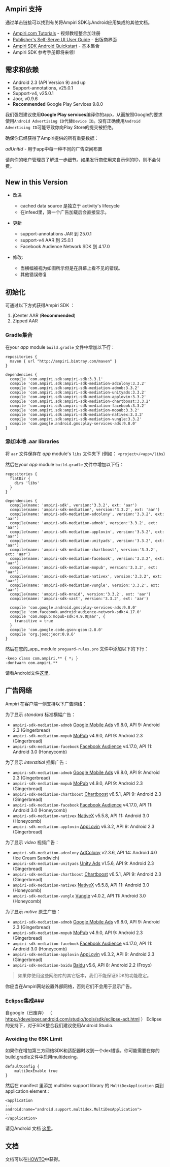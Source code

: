 ## Ampiri 支持

通过单击链接可以找到有关将Ampiri SDK与Android应用集成的其他文档。

- [Ampiri.com Tutorials](http://www.ampiri.com/tutorials/) - 视频教程整合加注册
- [Publisher's Self-Serve UI User Guide](https://ampiri.zendesk.com/hc/en-us/articles/213857245-Publisher-s-Self-Serve-UI-User-Guide) - 出版商界面
- [Ampiri SDK Android Quickstart](https://ampiri.zendesk.com/hc/en-us/articles/213431769-Ampiri-SDK-Android-Quickstart) - 基本集合
- Ampiri SDK 参考手册即将来领!


## 需求和依赖 ##

* Android 2.3 (API Version 9) and up
* Support-annotations, v25.0.1
* Support-v4, v25.0.1
* Joor, v0.9.6
* **Recommended** Google Play Services 9.8.0

我们强烈建议使用**Google Play services**编译你的app，从而按照Google的要求使用`Android Advertising ID`代替`Device ID`。没有正确使用`Android Advertising ID`可能导致你向Play Store的提交被拒绝。

确保你已经获得了Ampiri提供的所有重要数据：

*adUnitId* -  用于app中每一种不同的广告空间布置

请向你的帐户管理员了解进一步细节。如果发行商使用来自示例的ID，则不会付费。

## New in this Version
- 改进
    - cached data source 是独立于 activity's lifecycle
    - 在infeed里，第一个广告加载后会直接显示。
    
- 更新
    - support-annotations JAR 到 25.0.1
    - support-v4 AAR 到 25.0.1
    - Facebook Audience Network SDK 到 4.17.0
- 修改:
    - 当横幅被视为如图所示但是在屏幕上看不见的错误。
    - 其他错误修复


## 初始化 ##

可通过以下方式获得Ampiri SDK ：

1. jCenter AAR (**Recommended**)
2. Zipped AAR

### Gradle集合  ###

在your _app_ module `build.gradle` 文件中增加以下行：

```
repositories {
  maven { url "http://ampiri.bintray.com/maven" }
}

dependencies {
  compile 'com.ampiri.sdk:ampiri-sdk:3.3.1'
  compile 'com.ampiri.sdk:ampiri-sdk-mediation-adcolony:3.3.2'
  compile 'com.ampiri.sdk:ampiri-sdk-mediation-admob:3.3.2'
  compile 'com.ampiri.sdk:ampiri-sdk-mediation-unityads:3.3.2'
  compile 'com.ampiri.sdk:ampiri-sdk-mediation-applovin:3.3.2'
  compile 'com.ampiri.sdk:ampiri-sdk-mediation-chartboost:3.3.2'
  compile 'com.ampiri.sdk:ampiri-sdk-mediation-facebook:3.3.2'
  compile 'com.ampiri.sdk:ampiri-sdk-mediation-mopub:3.3.2'
  compile 'com.ampiri.sdk:ampiri-sdk-mediation-nativex:3.3.2'
  compile 'com.ampiri.sdk:ampiri-sdk-mediation-vungle:3.3.2'
  compile 'com.google.android.gms:play-services-ads:9.8.0'
}
```

### 添加本地  .aar libraries ###

将 `aar` 文件保存在 _app_ module's `libs` 文件夹下 (例如： `<project>/<app>/libs`)

然后在your _app_ module `build.gradle` 文件中增加以下行：

```
repositories {
  flatDir {
    dirs 'libs'
  }
}

dependencies {
  compile(name: 'ampiri-sdk', version:'3.3.2', ext: 'aar')
  compile(name: 'ampiri-sdk-mediation', version:'3.3.2', ext: 'aar')
  compile(name: 'ampiri-sdk-mediation-adcolony', version:'3.3.2', ext: 'aar')
  compile(name: 'ampiri-sdk-mediation-admob', version:'3.3.2', ext: 'aar')
  compile(name: 'ampiri-sdk-mediation-applovin', version:'3.3.2', ext: 'aar')
  compile(name: 'ampiri-sdk-mediation-unityads', version:'3.3.2', ext: 'aar')
  compile(name: 'ampiri-sdk-mediation-chartboost', version:'3.3.2', ext: 'aar')
  compile(name: 'ampiri-sdk-mediation-facebook', version:'3.3.2', ext: 'aar')
  compile(name: 'ampiri-sdk-mediation-mopub', version:'3.3.2', ext: 'aar')
  compile(name: 'ampiri-sdk-mediation-nativex', version:'3.3.2', ext: 'aar')
  compile(name: 'ampiri-sdk-mediation-vungle', version:'3.3.2', ext: 'aar')
  compile(name: 'ampiri-sdk-mraid', version:'3.3.2', ext: 'aar')
  compile(name: 'ampiri-sdk-vast', version:'3.3.2', ext: 'aar')
  
  compile 'com.google.android.gms:play-services-ads:9.8.0'
  compile 'com.facebook.android:audience-network-sdk:4.17.0'
  compile 'com.mopub:mopub-sdk:4.9.0@aar', {
    transitive = true
  }
  compile 'com.google.code.gson:gson:2.8.0'
  compile 'org.jooq:joor:0.9.6'
}
```

然后在您的_app_ module `proguard-rules.pro` 文件中添加以下的下行：
```
-keep class com.ampiri.** { *; }
-dontwarn com.ampiri.**
```
请看Android文件[这里](https://developer.android.com/studio/build/shrink-code.html).

## 广告网络 ##

Ampiri 在客户端一侧支持以下广告网络：


为了显示 *standard* 标准横幅广告：

* `ampiri-sdk-mediation-admob` [Google Mobile Ads](https://developers.google.com/admob/android/quick-start) v9.8.0, API 9: Android 2.3 (Gingerbread)
* `ampiri-sdk-mediation-mopub` [MoPub](https://github.com/mopub/mopub-android-sdk) v4.9.0, API 9: Android 2.3 (Gingerbread)
* `ampiri-sdk-mediation-facebook` [Facebook Audience](https://developers.facebook.com/docs/audience-network) v4.17.0, API 11: Android 3.0 (Honeycomb)

为了显示  *interstitial* 插屏广告：

* `ampiri-sdk-mediation-admob` [Google Mobile Ads](https://developers.google.com/admob/android/quick-start) v9.8.0, API 9: Android 2.3 (Gingerbread)
* `ampiri-sdk-mediation-mopub` [MoPub](https://github.com/mopub/mopub-android-sdk) v4.9.0, API 9: Android 2.3 (Gingerbread)
* `ampiri-sdk-mediation-chartboost` [Chartboost](https://answers.chartboost.com/hc/en-us/articles/201219545-Download-Integrate-the-Chartboost-SDK-for-Android) v6.5.1, API 9: Android 2.3 (Gingerbread)
* `ampiri-sdk-mediation-facebook` [Facebook Audience](https://developers.facebook.com/docs/audience-network) v4.17.0, API 11: Android 3.0 (Honeycomb)
* `ampiri-sdk-mediation-nativex` [NativeX](https://github.com/nativex/NativeX-Android-SDK) v5.5.8, API 11: Android 3.0 (Honeycomb)
* `ampiri-sdk-mediation-applovin` [AppLovin](https://github.com/AppLovin/Android-Demo-App) v6.3.2, API 9: Android 2.3 (Gingerbread)

为了显示 *video* 视频广告：

		
* `ampiri-sdk-mediation-adcolony` [AdColony](https://github.com/AdColony/AdColony-Android-SDK) v2.3.6, API 14: Android 4.0 (Ice Cream Sandwich)
* `ampiri-sdk-mediation-unityads` [Unity Ads](https://github.com/Applifier/unity-ads-sdk) v1.5.6, API 9: Android 2.3 (Gingerbread)
* `ampiri-sdk-mediation-chartboost` [Chartboost](https://answers.chartboost.com/hc/en-us/articles/201219545-Download-Integrate-the-Chartboost-SDK-for-Android) v6.5.1, API 9: Android 2.3 (Gingerbread)
* `ampiri-sdk-mediation-nativex` [NativeX](https://github.com/nativex/NativeX-Android-SDK) v5.5.8, API 11: Android 3.0 (Honeycomb)
* `ampiri-sdk-mediation-vungle` [Vungle](https://v.vungle.com/sdk) v4.0.2, API 11: Android 3.0 (Honeycomb)

为了显示  *native* 原生广告：

* `ampiri-sdk-mediation-admob` [Google Mobile Ads](https://developers.google.com/admob/android/quick-start) v9.8.0, API 9: Android 2.3 (Gingerbread)
* `ampiri-sdk-mediation-mopub` [MoPub](https://github.com/mopub/mopub-android-sdk) v4.9.0, API 9: Android 2.3 (Gingerbread)
* `ampiri-sdk-mediation-facebook` [Facebook Audience](https://developers.facebook.com/docs/audience-network) v4.17.0, API 11: Android 3.0 (Honeycomb)
* `ampiri-sdk-mediation-applovin` [AppLovin](https://github.com/AppLovin/Android-Demo-App) v6.3.2, API 9: Android 2.3 (Gingerbread)
* `ampiri-sdk-mediation-baidu` [Baidu](http://mssp.baidu.com/app/static/main.html#/sdk) v5.6, API 8: Android 2.2 (Froyo)


>  如果你使用这些网络库的其它版本，我们不能保证SDK的功能稳定。

你应当在Ampiri网站设置外部网络，否则它们不会用于显示广告。


### Eclipse集成###
自google（已废弃） （ https://developer.android.com/studio/tools/sdk/eclipse-adt.html ） Eclipse的支持下，对于SDK整合我们建议使用Android Studio.

### Avoiding the 65K Limit ###

如果你在增加第三方网络SDK和适配器时收到一个dex错误，你可能需要在你的build.gradle文件中启用multidexing。

```
defaultConfig {
    multiDexEnable true
}
```


然后在 manifest 里添加 multidex support library 的 `MultiDexApplication` 类到 application element.:
```
<application
...
android:name="android.support.multidex.MultiDexApplication">
...
</application>
```

请见Android 文档 [这里](https://developer.android.com/tools/building/multidex.html)。

## 文档

文档可以在[HOWTO](HOWTO.md)中获得。

